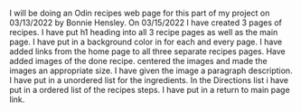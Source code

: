 I will be doing an Odin recipes web page for this part of my project on 03/13/2022 by Bonnie Hensley.
On 03/15/2022 I have created 3 pages of recipes. I have put h1 heading into all 3 recipe pages as well as the main page.
I have put in a background color in for each and every page.
I have added links from the home page to all three separate recipes pages.
Have added images of the done recipe. centered the images and made the images an appropriate size.
I have given the image a paragraph description.
I have put in a unordered list for the ingredients.
In the Directions list i have put in a ordered list of the recipes steps.
I have put in a return to main page link.